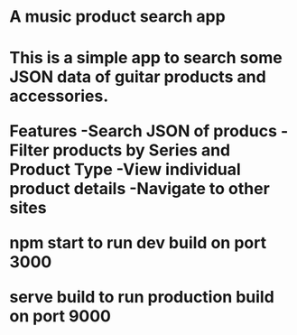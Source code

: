 
<h1>A music product search app<h1>
 
 This is a simple app to search some JSON data of guitar products and accessories.
 
 **Features**
 -Search JSON of producs
 -Filter products by Series and Product Type
 -View individual product details
 -Navigate to other sites

**npm start** to run dev build on port 3000

**serve build** to run production build on port 9000
